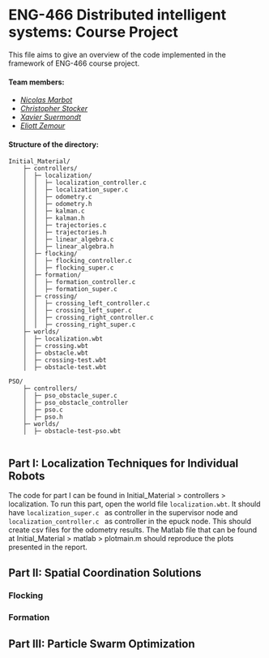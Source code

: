 # ENG-466 Distributed intelligent systems: Course Project

This file aims to give an overview of the code implemented in the framework of ENG-466 course project.

#### Team members:

* _[Nicolas Marbot](https://people.epfl.ch/nicolas.marbot)_
* _[Christopher Stocker](https://people.epfl.ch/christopher.stockersalas)_
* _[Xavier Suermondt](https://people.epfl.ch/xavier.suermondt)_
* _[Eliott Zemour](https://people.epfl.ch/eliott.zemour)_

#### Structure of the directory:

```
Initial_Material/
    ├─ controllers/
    │  ├─ localization/
    │  │  ├─ localization_controller.c
    │  │  ├─ localization_super.c
    │  │  ├─ odometry.c
    │  │  ├─ odometry.h
    │  │  ├─ kalman.c
    │  │  ├─ kalman.h
    │  │  ├─ trajectories.c
    │  │  ├─ trajectories.h
    │  │  ├─ linear_algebra.c
    │  │  ├─ linear_algebra.h
    │  ├─ flocking/
    │  │  ├─ flocking_controller.c
    │  │  ├─ flocking_super.c
    │  ├─ formation/
    │  │  ├─ formation_controller.c
    │  │  ├─ formation_super.c
    │  ├─ crossing/
    │  │  ├─ crossing_left_controller.c
    │  │  ├─ crossing_left_super.c
    │  │  ├─ crossing_right_controller.c
    │  │  ├─ crossing_right_super.c
    ├─ worlds/
    │  ├─ localization.wbt
    │  ├─ crossing.wbt
    │  ├─ obstacle.wbt
    │  ├─ crossing-test.wbt
    │  ├─ obstacle-test.wbt
    
PSO/
    ├─ controllers/
    │  ├─ pso_obstacle_super.c
    │  ├─ pso_obstacle_controller
    │  ├─ pso.c
    │  ├─ pso.h
    ├─ worlds/
    │  ├─ obstacle-test-pso.wbt
    
```



## Part I: Localization Techniques for Individual Robots

The code for part I can be found in Initial_Material >  controllers > localization.
To run this part, open the world file `localization.wbt`. It should have `localization_super.c ` as controller in the supervisor node and  `localization_controller.c ` as controller in the epuck node. This should create csv files for the odometry results.
The Matlab file that can be found at Initial_Material > matlab > plotmain.m should reproduce the plots presented in the report.

## Part II: Spatial Coordination Solutions

### Flocking

### Formation

## Part III: Particle Swarm Optimization



